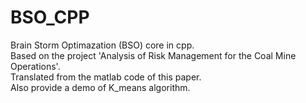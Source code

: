 # BSO_CPP
Brain Storm Optimazation (BSO) core in cpp.  
Based on the project 'Analysis of Risk Management for the Coal Mine Operations'.  
Translated from the matlab code of this paper.  
Also provide a demo of K_means algorithm.  
